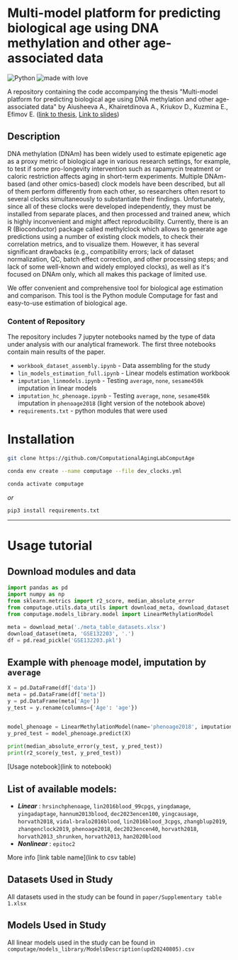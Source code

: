 # **Multi-model platform for predicting biological age using DNA methylation and other age-associated data**
![Python](https://img.shields.io/badge/python-v3.11+-blue.svg)
![made with love](https://img.shields.io/badge/made%20with%20%E2%9D%A4%EF%B8%8F-8A2BE2)

A repository containing the code accompanying the thesis "Multi-model platform for predicting biological age using DNA methylation and other age-associated data" by Aiusheeva A., Khairetdinova A., Kriukov D., Kuzmina E., Efimov E. ([link to thesis](https://docs.google.com/document/d/14n0dbZ__1WixYWfHOoA_MzKpy7_U_4bF0A2hsUm4ggA/edit?usp=sharing), [Link to slides](https://docs.google.com/presentation/d/1mGrtdA-2_gAEoWWa5XMw-bVd3PpfNBnS7KbofaOf0Gs/edit?usp=sharing))

## Description

DNA methylation (DNAm) has been widely used to estimate epigenetic age as a proxy metric of biological age in various research settings, for example, to test if some pro-longevity intervention such as rapamycin treatment or caloric restriction affects aging in short-term experiments. Multiple DNAm-based (and other omics-based) clock models have been described, but all of them perform differently from each other, so researchers often resort to several clocks simultaneously to substantiate their findings. Unfortunately, since all of these clocks were developed independently, they must be installed from separate places, and then processed and trained anew, which is highly inconvenient and might affect reproducibility. Currently, there is an R (Bioconductor) package called methylclock which allows to generate age predictions using a number of existing clock models, to check their correlation metrics, and to visualize them. However, it has several significant drawbacks (e.g., compatibility errors; lack of dataset normalization, QC, batch effect correction, and other processing steps; and lack of some well-known and widely employed clocks), as well as it's focused on DNAm only, which all makes this package of limited use. 

We offer convenient and comprehensive tool for biological age estimation and comparison. This tool is the Python module Computage for fast and easy-to-use estimation of biological age.



### Content of Repository

The repository includes 7 jupyter notebooks named by the type of data under analysis with our analytical framework. The first three notebooks contain main results of the paper.

- `workbook_dataset_assembly.ipynb` - Data assembling for the study
- `lin_models_estimation_full.ipynb` - Linear models estimation workbook
- `imputation_linmodels.ipynb` - Testing `average`, `none`, `sesame450k` imputation in linear models
- `imputation_hc_phenoage.ipynb` - Testing `average`, `none`, `sesame450k` imputation in `phenoage2018` (light version of the notebook above)
- `requirements.txt` - python modules that were used 


# **Installation**

```bash
git clone https://github.com/ComputationalAgingLabComputAge
```
```bash
conda env create --name computage --file dev_clocks.yml

conda activate computage
```
*or* 
```bash
pip3 install requirements.txt
```
***

# **Usage tutorial**

## Download modules and data
```python
import pandas as pd
import numpy as np
from sklearn.metrics import r2_score, median_absolute_error
from computage.utils.data_utils import download_meta, download_dataset
from computage.models_library.model import LinearMethylationModel

meta = download_meta('./meta_table_datasets.xlsx')
download_dataset(meta, 'GSE132203', '.')
df = pd.read_pickle('GSE132203.pkl')
```
## Example with `phenoage` model, imputation by `average`
```python
X = pd.DataFrame(df['data'])
meta = pd.DataFrame(df['meta'])
y = pd.DataFrame(meta['Age'])
y_test = y.rename(columns={'Age': 'age'})


model_phenoage = LinearMethylationModel(name='phenoage2018', imputation='average')
y_pred_test = model_phenoage.predict(X)
       
print(median_absolute_error(y_test, y_pred_test))
print(r2_score(y_test, y_pred_test))

```



[Usage notebook](link to notebook)


## __List of available models:__
- ***Linear*** : `hrsinchphenoage`,
 `lin2016blood_99cpgs`,
 `yingdamage`,
 `yingadaptage`,
 `hannum2013blood`,
 `dec2023encen100`,
 `yingcausage`,
 `horvath2018`,
 `vidal-bralo2016blood`,
 `lin2016blood_3cpgs`,
 `zhangblup2019`,
 `zhangenclock2019`,
 `phenoage2018`,
 `dec2023encen40`, `horvath2018`, `horvath2013_shrunken`, `horvath2013`, `han2020blood`
- ***Nonlinear*** : `epitoc2`

More info [link table name](link to csv table)

## Datasets Used in Study
All datasets used in the study can be found in `paper/Supplementary table 1.xlsx`

## Models Used in Study
All linear models used in the study can be found in `computage/models_library/ModelsDescription(upd20240805).csv`